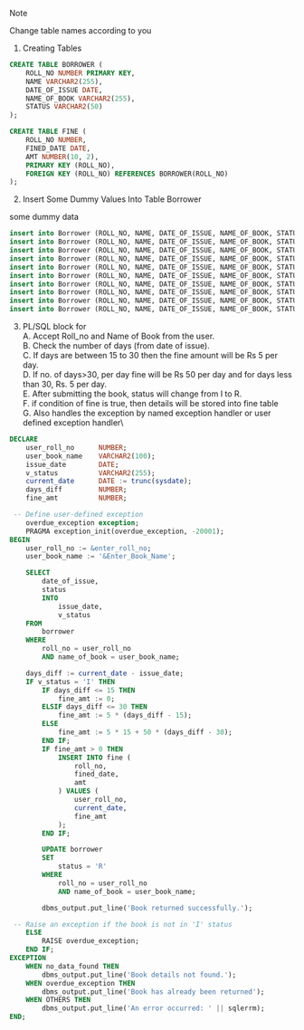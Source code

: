 >[!NOTE]
>Change table names according to you

1. Creating Tables
```sql
CREATE TABLE BORROWER (
    ROLL_NO NUMBER PRIMARY KEY,
    NAME VARCHAR2(255),
    DATE_OF_ISSUE DATE,
    NAME_OF_BOOK VARCHAR2(255),
    STATUS VARCHAR2(50)
);

CREATE TABLE FINE (
    ROLL_NO NUMBER,
    FINED_DATE DATE,
    AMT NUMBER(10, 2),
    PRIMARY KEY (ROLL_NO),
    FOREIGN KEY (ROLL_NO) REFERENCES BORROWER(ROLL_NO)
);
```
2. Insert Some Dummy Values Into Table Borrower

some dummy data
```sql
insert into Borrower (ROLL_NO, NAME, DATE_OF_ISSUE, NAME_OF_BOOK, STATUS) values (1, 'Delmer Abbie', '06-Aug-2023', 'Konklab', 'I');
insert into Borrower (ROLL_NO, NAME, DATE_OF_ISSUE, NAME_OF_BOOK, STATUS) values (2, 'Row Sole', '15-Oct-2022', 'Flexidy', 'I');
insert into Borrower (ROLL_NO, NAME, DATE_OF_ISSUE, NAME_OF_BOOK, STATUS) values (3, 'Dael Riste', '11-Jun-2023', 'Treeflex', 'I');
insert into Borrower (ROLL_NO, NAME, DATE_OF_ISSUE, NAME_OF_BOOK, STATUS) values (4, 'Pegeen Coltherd', '02-Apr-2023', 'Treeflex', 'I');
insert into Borrower (ROLL_NO, NAME, DATE_OF_ISSUE, NAME_OF_BOOK, STATUS) values (5, 'Merwin Canwell', '10-Jan-2023', 'Zoolab', 'I');
insert into Borrower (ROLL_NO, NAME, DATE_OF_ISSUE, NAME_OF_BOOK, STATUS) values (6, 'Shelba Cuel', '13-Jul-2023', 'Bigtax', 'I');
insert into Borrower (ROLL_NO, NAME, DATE_OF_ISSUE, NAME_OF_BOOK, STATUS) values (7, 'Ellene Simon', '18-Dec-2022', 'Bitwolf', 'I');
insert into Borrower (ROLL_NO, NAME, DATE_OF_ISSUE, NAME_OF_BOOK, STATUS) values (8, 'Urbanus Donke', '12-Mar-2023', 'Veribet', 'I');
insert into Borrower (ROLL_NO, NAME, DATE_OF_ISSUE, NAME_OF_BOOK, STATUS) values (9, 'Wait Scheffel', '10-Oct-2022', 'Sonair', 'I');
insert into Borrower (ROLL_NO, NAME, DATE_OF_ISSUE, NAME_OF_BOOK, STATUS) values (10, 'Remy Plows', '01-Sep-2022', 'Stringtough', 'I');
```
3. PL/SQL block for \
A. Accept Roll_no and Name of Book from the user. \
B. Check the number of days (from date of issue).\
C. If days are between 15 to 30 then the fine amount will be Rs 5 per day.\
D. If no. of days>30, per day fine will be Rs 50 per day and for days less than 30, Rs. 5 per day.\
E. After submitting the book, status will change from I to R.\
F. if condition of fine is true, then details will be stored into fine table\
G. Also handles the exception by named exception handler or user defined exception handler\

```sql
DECLARE
    user_roll_no      NUMBER;
    user_book_name    VARCHAR2(100);
    issue_date        DATE;
    v_status          VARCHAR2(255);
    current_date      DATE := trunc(sysdate);
    days_diff         NUMBER;
    fine_amt          NUMBER;

 -- Define user-defined exception
    overdue_exception exception;
    PRAGMA exception_init(overdue_exception, -20001);
BEGIN
    user_roll_no := &enter_roll_no;
    user_book_name := '&Enter_Book_Name';

    SELECT
        date_of_issue,
        status 
        INTO 
            issue_date,
            v_status
    FROM
        borrower
    WHERE
        roll_no = user_roll_no
        AND name_of_book = user_book_name;

    days_diff := current_date - issue_date;
    IF v_status = 'I' THEN
        IF days_diff <= 15 THEN
            fine_amt := 0;
        ELSIF days_diff <= 30 THEN
            fine_amt := 5 * (days_diff - 15);
        ELSE
            fine_amt := 5 * 15 + 50 * (days_diff - 30);
        END IF;
        IF fine_amt > 0 THEN
            INSERT INTO fine (
                roll_no,
                fined_date,
                amt
            ) VALUES (
                user_roll_no,
                current_date,
                fine_amt
            );
        END IF;

        UPDATE borrower
        SET
            status = 'R'
        WHERE
            roll_no = user_roll_no
            AND name_of_book = user_book_name;

        dbms_output.put_line('Book returned successfully.');

 -- Raise an exception if the book is not in 'I' status
    ELSE
        RAISE overdue_exception;
    END IF;
EXCEPTION
    WHEN no_data_found THEN
        dbms_output.put_line('Book details not found.');
    WHEN overdue_exception THEN
        dbms_output.put_line('Book has already been returned');
    WHEN OTHERS THEN
        dbms_output.put_line('An error occurred: ' || sqlerrm);
END;
```
